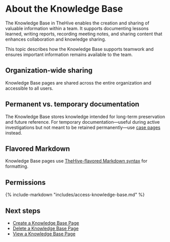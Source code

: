 # About the Knowledge Base

The Knowledge Base in TheHive enables the creation and sharing of valuable information within a team. It supports documenting lessons learned, writing reports, recording meeting notes, and sharing content that enhances collaboration and knowledge sharing.

This topic describes how the Knowledge Base supports teamwork and ensures important information remains available to the team.

## Organization-wide sharing

Knowledge Base pages are shared across the entire organization and accessible to all users.

## Permanent vs. temporary documentation

The Knowledge Base stores knowledge intended for long-term preservation and future reference. For temporary documentation—useful during active investigations but not meant to be retained permanently—use [case pages](about-case-pages.md) instead.

## Flavored Markdown

Knowledge Base pages use [TheHive-flavored Markdown syntax](../thehive-flavored-markdown.md) for formatting.

## Permissions

{% include-markdown "includes/access-knowledge-base.md" %}

<h2>Next steps</h2>

* [Create a Knowledge Base Page](create-a-knowledge-base-page.md)
* [Delete a Knowledge Base Page](delete-a-knowledge-base-page.md)
* [View a Knowledge Base Page](view-a-knowledge-base-page.md)
